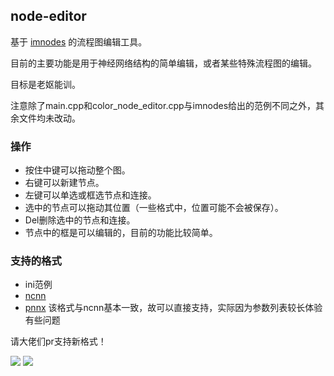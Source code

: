 ## node-editor

基于 [imnodes](https://github.com/Nelarius/imnodes) 的流程图编辑工具。

目前的主要功能是用于神经网络结构的简单编辑，或者某些特殊流程图的编辑。

目标是老妪能训。

注意除了main.cpp和color_node_editor.cpp与imnodes给出的范例不同之外，其余文件均未改动。

### 操作

* 按住中键可以拖动整个图。
* 右键可以新建节点。
* 左键可以单选或框选节点和连接。
* 选中的节点可以拖动其位置（一些格式中，位置可能不会被保存）。
* Del删除选中的节点和连接。
* 节点中的框是可以编辑的，目前的功能比较简单。

### 支持的格式

* ini范例
* [ncnn](https://github.com/Tencent/ncnn/wiki/param-and-model-file-structure)
* [pnnx](https://github.com/pnnx/pnnx) 该格式与ncnn基本一致，故可以直接支持，实际因为参数列表较长体验有些问题

请大佬们pr支持新格式！

<img src='https://raw.githubusercontent.com/scarsty/node-editor/master/images/lenet.png'/>
<img src='https://raw.githubusercontent.com/scarsty/node-editor/master/images/ncnn.png'/>

